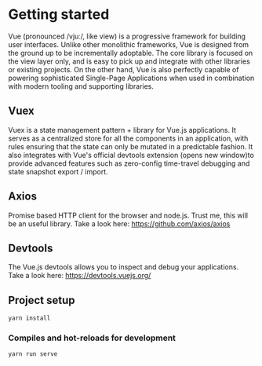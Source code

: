# Getting started

Vue (pronounced /vjuː/, like view) is a progressive framework for building user interfaces. Unlike other monolithic frameworks, Vue is designed from the ground up to be incrementally adoptable. The core library is focused on the view layer only, and is easy to pick up and integrate with other libraries or existing projects. On the other hand, Vue is also perfectly capable of powering sophisticated Single-Page Applications when used in combination with modern tooling and supporting libraries.

## Vuex

Vuex is a state management pattern + library for Vue.js applications. It serves as a centralized store for all the components in an application, with rules ensuring that the state can only be mutated in a predictable fashion. It also integrates with Vue's official devtools extension (opens new window)to provide advanced features such as zero-config time-travel debugging and state snapshot export / import.

## Axios

Promise based HTTP client for the browser and node.js. Trust me, this will be an useful library. Take a look here: https://github.com/axios/axios

## Devtools

The Vue.js devtools allows you to inspect and debug your applications. Take a look here: https://devtools.vuejs.org/

## Project setup
```
yarn install
```

### Compiles and hot-reloads for development
```
yarn run serve
```
